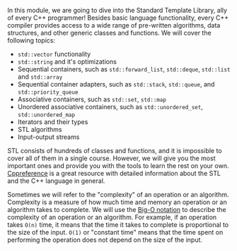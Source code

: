 In this module, we are going to dive into the Standard Template Library, ally of every C++ programmer!
Besides basic language functionality, every C++ compiler provides access to a wide range of pre-written algorithms,
data structures, and other generic classes and functions.
We will cover the following topics:
- `std::vector` functionality
- `std::string` and it's optimizations
- Sequential containers, such as `std::forward_list`, `std::deque`, `std::list` and `std::array`
- Sequential container adapters, such as `std::stack`, `std::queue`, and `std::priority_queue`
- Associative containers, such as `std::set`, `std::map`
- Unordered associative containers, such as `std::unordered_set`, `std::unordered_map`
- Iterators and their types
- STL algorithms
- Input-output streams

STL consists of hundreds of classes and functions, and it is impossible to cover all of them in a single course.
However, we will give you the most important ones and provide you with the tools to learn the rest on your own.
[Cppreference](https://en.cppreference.com/w/)
is a great resource with detailed information about the STL and the C++ language in general.

Sometimes we will refer to the "complexity" of an operation or an algorithm.
Complexity is a measure of how much time and memory an operation or an algorithm takes to complete.
We will use the [Big-O notation](https://en.wikipedia.org/wiki/Big_O_notation)
to describe the complexity of an operation or an algorithm.
For example, if an operation takes `O(n)` time,
it means that the time it takes to complete is proportional to the size of the input.
`O(1)` or "constant time" means that the time spent on performing the operation does not depend on the size of the input.
